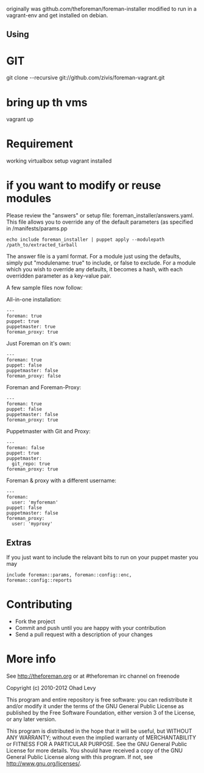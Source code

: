 originally was github.com/theforeman/foreman-installer
modified to run in a vagrant-env and get installed on debian.

## Using 

# GIT

git clone --recursive git://github.com/zivis/foreman-vagrant.git

# bring up th vms

vagrant up

# Requirement

working virtualbox setup
vagrant installed

# if you want to modify or reuse modules

Please review the "answers" or setup file: foreman_installer/answers.yaml. This file allows
you to override any of the default parameters (as specified in <module>/manifests/params.pp

    echo include foreman_installer | puppet apply --modulepath /path_to/extracted_tarball

The answer file is a yaml format. For a module just using the defaults, simply put
"modulename: true" to include, or false to exclude. For a module which you wish to
override any defaults, it becomes a hash, with each overridden parameter as a key-value
pair.

A few sample files now follow:

All-in-one installation:

    ---
    foreman: true
    puppet: true
    puppetmaster: true
    foreman_proxy: true

Just Foreman on it's own:

    ---
    foreman: true
    puppet: false
    puppetmaster: false
    foreman_proxy: false

Foreman and Foreman-Proxy:

    ---
    foreman: true
    puppet: false
    puppetmaster: false
    foreman_proxy: true

Puppetmaster with Git and Proxy:

    ---
    foreman: false
    puppet: true
    puppetmaster:
      git_repo: true
    foreman_proxy: true

Foreman & proxy with a different username:

    ---
    foreman:
      user: 'myforeman'
    puppet: false
    puppetmaster: false
    foreman_proxy:
      user: 'myproxy'

Extras
------

If you just want to include the relavant bits to run on your puppet master you may

    include foreman::params, foreman::config::enc, foreman::config::reports

# Contributing

* Fork the project
* Commit and push until you are happy with your contribution
* Send a pull request with a description of your changes

# More info

See http://theforeman.org or at #theforeman irc channel on freenode

Copyright (c) 2010-2012 Ohad Levy

This program and entire repository is free software: you can redistribute it and/or modify
it under the terms of the GNU General Public License as published by
the Free Software Foundation, either version 3 of the License, or
any later version.

This program is distributed in the hope that it will be useful,
but WITHOUT ANY WARRANTY; without even the implied warranty of
MERCHANTABILITY or FITNESS FOR A PARTICULAR PURPOSE.  See the
GNU General Public License for more details.
You should have received a copy of the GNU General Public License
along with this program.  If not, see <http://www.gnu.org/licenses/>.
